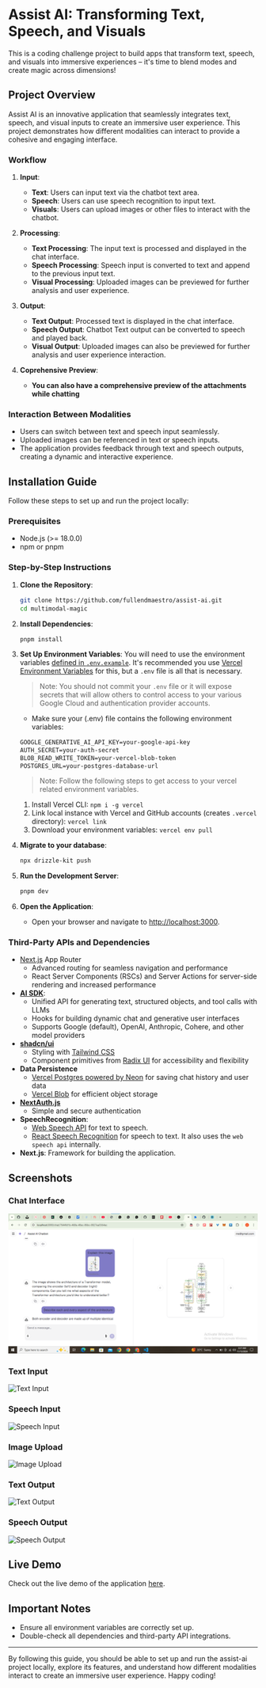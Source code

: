 # Assist AI: Transforming Text, Speech, and Visuals

This is a coding challenge project to build apps that transform text, speech, and visuals into immersive experiences – it's time to blend modes and create magic across dimensions!

## Project Overview

Assist AI is an innovative application that seamlessly integrates text, speech, and visual inputs to create an immersive user experience. This project demonstrates how different modalities can interact to provide a cohesive and engaging interface.

### Workflow

1. **Input**:

   - **Text**: Users can input text via the chatbot text area.
   - **Speech**: Users can use speech recognition to input text.
   - **Visuals**: Users can upload images or other files to interact with the chatbot.

2. **Processing**:

   - **Text Processing**: The input text is processed and displayed in the chat interface.
   - **Speech Processing**: Speech input is converted to text and append to the previous input text.
   - **Visual Processing**: Uploaded images can be previewed for further analysis and user experience.

3. **Output**:

   - **Text Output**: Processed text is displayed in the chat interface.
   - **Speech Output**: Chatbot Text output can be converted to speech and played back.
   - **Visual Output**: Uploaded images can also be previewed for further analysis and user experience interaction.

4. **Coprehensive Preview**:
   - **You can also have a comprehensive preview of the attachments while chatting**

### Interaction Between Modalities

- Users can switch between text and speech input seamlessly.
- Uploaded images can be referenced in text or speech inputs.
- The application provides feedback through text and speech outputs, creating a dynamic and interactive experience.

## Installation Guide

Follow these steps to set up and run the project locally:

### Prerequisites

- Node.js (>= 18.0.0)
- npm or pnpm

### Step-by-Step Instructions

1. **Clone the Repository**:

   ```bash
   git clone https://github.com/fullendmaestro/assist-ai.git
   cd multimodal-magic
   ```

2. **Install Dependencies**:

   ```bash
   pnpm install
   ```

3. **Set Up Environment Variables**:
   You will need to use the environment variables [defined in `.env.example`](.env.example). It's recommended you use [Vercel Environment Variables](https://vercel.com/docs/projects/environment-variables) for this, but a `.env` file is all that is necessary.

   > Note: You should not commit your `.env` file or it will expose secrets that will allow others to control access to your various Google Cloud and authentication provider accounts.

   - Make sure your (.env) file contains the following environment variables:

   ```env
   GOOGLE_GENERATIVE_AI_API_KEY=your-google-api-key
   AUTH_SECRET=your-auth-secret
   BLOB_READ_WRITE_TOKEN=your-vercel-blob-token
   POSTGRES_URL=your-postgres-database-url
   ```

   > Note: Follow the following steps to get access to your vercel related environment variables.

   1. Install Vercel CLI: `npm i -g vercel`
   2. Link local instance with Vercel and GitHub accounts (creates `.vercel` directory): `vercel link`
   3. Download your environment variables: `vercel env pull`

4. **Migrate to your database**:

   ```bash
   npx drizzle-kit push
   ```

5. **Run the Development Server**:

   ```bash
   pnpm dev
   ```

6. **Open the Application**:
   - Open your browser and navigate to [http://localhost:3000](http://localhost:3000).

### Third-Party APIs and Dependencies

- [Next.js](https://nextjs.org) App Router
  - Advanced routing for seamless navigation and performance
  - React Server Components (RSCs) and Server Actions for server-side rendering and increased performance
- **[AI SDK](https://sdk.vercel.ai/docs)**:
  - Unified API for generating text, structured objects, and tool calls with LLMs
  - Hooks for building dynamic chat and generative user interfaces
  - Supports Google (default), OpenAI, Anthropic, Cohere, and other model providers
- **[shadcn/ui](https://ui.shadcn.com)**
  - Styling with [Tailwind CSS](https://tailwindcss.com)
  - Component primitives from [Radix UI](https://radix-ui.com) for accessibility and flexibility
- **Data Persistence**
  - [Vercel Postgres powered by Neon](https://vercel.com/storage/postgres) for saving chat history and user data
  - [Vercel Blob](https://vercel.com/storage/blob) for efficient object storage
- **[NextAuth.js](https://github.com/nextauthjs/next-auth)**
  - Simple and secure authentication
- **SpeechRecognition**:
  - [Web Speech API](https://developer.mozilla.org/en-US/docs/Web/API/Web_Speech_API) for text to speech.
  - [React Speech Recognition](https://github.com/JamesBrill/react-speech-recognition) for speech to text. It also uses the `web speech api` internally.
- **Next.js**: Framework for building the application.

## Screenshots

### Chat Interface

![Text Input](public/images/chat-interface.png)

### Text Input

![Text Input](public/images/text-input.png)

### Speech Input

![Speech Input](public/images/speech-input.png)

### Image Upload

![Image Upload](public/images/image-upload.png)

### Text Output

![Text Output](public/images/text-output.png)

### Speech Output

![Speech Output](public/images/speech-output.png)

## Live Demo

Check out the live demo of the application [here](https://your-live-demo-url.com).

## Important Notes

- Ensure all environment variables are correctly set up.
- Double-check all dependencies and third-party API integrations.

---

By following this guide, you should be able to set up and run the assist-ai project locally, explore its features, and understand how different modalities interact to create an immersive user experience. Happy coding!
